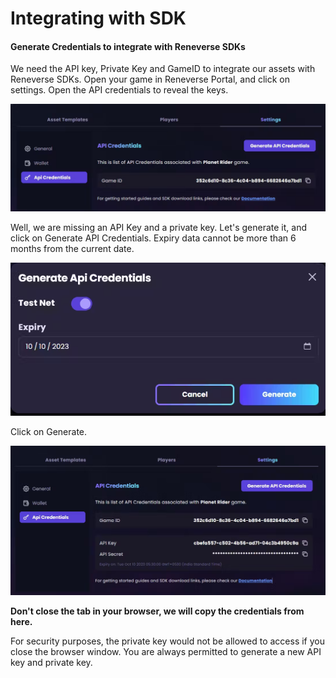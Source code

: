 # Integrating with SDK

#### Generate Credentials to integrate with Reneverse SDKs <a href="#heading-generate-credentials-to-integrate-with-unity" id="heading-generate-credentials-to-integrate-with-unity"></a>

We need the API key, Private Key and GameID to integrate our assets with Reneverse SDKs. Open your game in Reneverse Portal, and click on settings. Open the API credentials to reveal the keys.

![](<../.gitbook/assets/image (3).png>)

Well, we are missing an API Key and a private key. Let's generate it, and click on Generate API Credentials. Expiry data cannot be more than 6 months from the current date.

![](<../.gitbook/assets/image (26).png>)

Click on Generate.

![](<../.gitbook/assets/image (18).png>)

**Don't close the tab in your browser, we will copy the credentials from here.**&#x20;

For security purposes, the private key would not be allowed to access if you close the browser window. You are always permitted to generate a new API key and private key.
